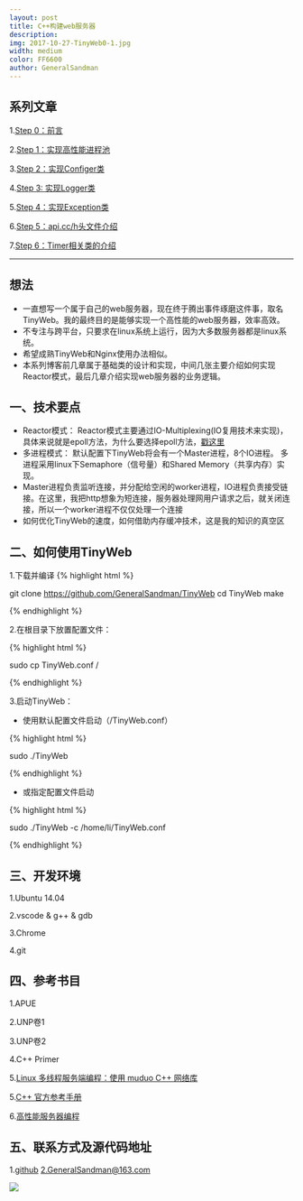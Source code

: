 ```yaml
---
layout: post
title: C++构建web服务器
description: 
img: 2017-10-27-TinyWeb0-1.jpg
width: medium
color: FF6600
author: GeneralSandman
---
```



## 系列文章
1.[Step 0：前言]()

2.[Step 1：实现高性能进程池]()

3.[Step 2：实现Configer类]()

4.[Step 3: 实现Logger类]()

5.[Step 4：实现Exception类]()

6.[Step 5：api.cc/h头文件介绍]()

7.[Step 6：Timer相关类的介绍]()

---------


## 想法
- 一直想写一个属于自己的web服务器，现在终于腾出事件琢磨这件事，取名TinyWeb。我的最终目的是能够实现一个高性能的web服务器，效率高效。
- 不专注与跨平台，只要求在linux系统上运行，因为大多数服务器都是linux系统。
- 希望成熟TinyWeb和Nginx使用办法相似。
- 本系列博客前几章属于基础类的设计和实现，中间几张主要介绍如何实现Reactor模式，最后几章介绍实现web服务器的业务逻辑。



## 一、技术要点

- Reactor模式：
    Reactor模式主要通过IO-Multiplexing(IO复用技术来实现)，具体来说就是epoll方法，为什么要选择epoll方法，[戳这里](http://blog.csdn.net/russell_tao/article/details/17119729)
- 多进程模式：
    默认配置下TinyWeb将会有一个Master进程，8个IO进程。
    多进程采用linux下Semaphore（信号量）和Shared Memory（共享内存）实现。
- Master进程负责监听连接，并分配给空闲的worker进程，IO进程负责接受链接。在这里，我把http想象为短连接，服务器处理网用户请求之后，就关闭连接，所以一个worker进程不仅仅处理一个连接
- 如何优化TinyWeb的速度，如何借助内存缓冲技术，这是我的知识的真空区

## 二、如何使用TinyWeb

1.下载并编译
{% highlight html %}

git clone https://github.com/GeneralSandman/TinyWeb
cd TinyWeb
make

{% endhighlight %}


2.在根目录下放置配置文件：

{% highlight html %}

sudo cp TinyWeb.conf /

{% endhighlight %}


3.启动TinyWeb：
- 使用默认配置文件启动（/TinyWeb.conf）

{% highlight html %}

sudo ./TinyWeb

{% endhighlight %}

- 或指定配置文件启动

{% highlight html %}

sudo ./TinyWeb -c /home/li/TinyWeb.conf

{% endhighlight %}


## 三、开发环境

1.Ubuntu 14.04

2.vscode & g++ & gdb

3.Chrome

4.git

## 四、参考书目

1.APUE

2.UNP卷1

3.UNP卷2

4.C++ Primer

5.[Linux 多线程服务端编程：使用 muduo C++ 网络库](https://github.com/chenshuo/documents)

5.[C++ 官方参考手册](http://en.cppreference.com/w/cpp)

6.[高性能服务器编程](http://blog.csdn.net/column/details/high-perf-network.html)

## 五、联系方式及源代码地址
1.[github](https://github.com/GeneralSandman/TinyWeb)
2.GeneralSandman@163.com



![](http://oj8qdsa91.bkt.clouddn.com/steelsea.jpg)




